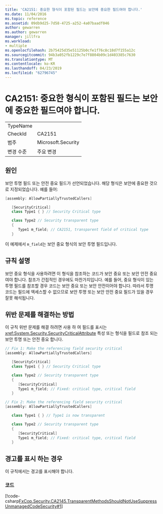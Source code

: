 ```yaml
---
title: 'CA2151: 중요한 형식이 포함된 필드는 보안에 중요한 필드여야 합니다.'
ms.date: 11/04/2016
ms.topic: reference
ms.assetid: 09db9d25-7d58-4725-a252-4a07baadf046
author: gewarren
ms.author: gewarren
manager: jillfra
ms.workload:
- multiple
ms.openlocfilehash: 2b75425d35e51125b0cfe1f76c8c18d7f155a12c
ms.sourcegitcommit: 94b3a052fb1229c7e7f8804b09c1d403385c7630
ms.translationtype: MT
ms.contentlocale: ko-KR
ms.lasthandoff: 04/23/2019
ms.locfileid: "62796745"
---
```

# <a name="ca2151-fields-with-critical-types-should-be-security-critical"></a>CA2151: 중요한 형식이 포함된 필드는 보안에 중요한 필드여야 합니다.

|||
|-|-|
|TypeName||
|CheckId|CA2151|
|범주|Microsoft.Security|
|변경 수준|주요 변경|

## <a name="cause"></a>원인

보안 투명 필드 또는 안전 중요 필드가 선언되었습니다. 해당 형식은 보안에 중요한 것으로 지정되었습니다. 예를 들어:

```csharp
[assembly: AllowPartiallyTrustedCallers]

   [SecurityCritical]
   class Type1 { } // Security Critical type

   class Type2 // Security transparent type
   {
      Type1 m_field; // CA2151, transparent field of critical type
   }
```

이 예제에서 `m_field`는 보안 중요 형식의 보안 투명 필드입니다.

## <a name="rule-description"></a>규칙 설명

보안 중요 형식을 사용하려면 이 형식을 참조하는 코드가 보안 중요 또는 보안 안전 중요여야 합니다. 참조가 간접적인 경우에도 마찬가지입니다. 예를 들어, 중요 형식이 있는 투명 필드를 참조할 경우 코드는 보안 중요 또는 보안 안전이어야 합니다. 따라서 투명 코드는 필드에 액세스할 수 없으므로 보안 투명 또는 보안 안전 중요 필드가 있을 경우 잘못 해석됩니다.

## <a name="how-to-fix-violations"></a>위반 문제를 해결하는 방법

이 규칙 위반 문제를 해결 하려면 사용 하 여 필드를 표시는 <xref:System.Security.SecurityCriticalAttribute> 특성 또는 형식을 필드로 참조 되는 보안 투명 또는 안전 중요 합니다.

```csharp
// Fix 1: Make the referencing field security critical
[assembly: AllowPartiallyTrustedCallers]

   [SecurityCritical]
   class Type1 { } // Security Critical type

   class Type2 // Security transparent type
   {
      [SecurityCritical]
      Type1 m_field; // Fixed: critical type, critical field
   }

// Fix 2: Make the referencing field security critical
[assembly: AllowPartiallyTrustedCallers]

   class Type1 { } // Type1 is now transparent

   class Type2 // Security transparent type
   {
      [SecurityCritical]
      Type1 m_field; // Fixed: critical type, critical field
   }
```

## <a name="when-to-suppress-warnings"></a>경고를 표시 하는 경우

이 규칙에서는 경고를 표시해야 합니다.

### <a name="code"></a>코드

[!code-csharp[FxCop.Security.CA2145.TransparentMethodsShouldNotUseSuppressUnmanagedCodeSecurity#1](../code-quality/codesnippet/CSharp/ca2151-fields-with-critical-types-should-be-security-critical_1.cs)]